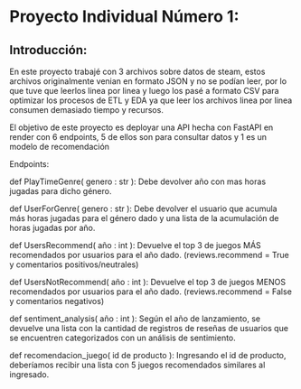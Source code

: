 # Proyecto Individual Número 1: #

## Introducción: ##

En este proyecto trabajé con 3 archivos sobre datos de steam, estos archivos originalmente venian en formato JSON y no se podían leer, por lo que tuve que leerlos linea por linea y luego los pasé a formato CSV para optimizar los procesos de ETL y EDA ya que leer los archivos linea por linea consumen demasiado tiempo y recursos.

El objetivo de este proyecto es deployar una API hecha con FastAPI en render con 6 endpoints, 5 de ellos son para consultar datos y 1 es un modelo de recomendación

Endpoints:

def PlayTimeGenre( genero : str ): Debe devolver año con mas horas jugadas para dicho género.

def UserForGenre( genero : str ): Debe devolver el usuario que acumula más horas jugadas para el género dado y una lista de la acumulación de horas jugadas por año.

def UsersRecommend( año : int ): Devuelve el top 3 de juegos MÁS recomendados por usuarios para el año dado. (reviews.recommend = True y comentarios positivos/neutrales)

def UsersNotRecommend( año : int ): Devuelve el top 3 de juegos MENOS recomendados por usuarios para el año dado. (reviews.recommend = False y comentarios negativos)

def sentiment_analysis( año : int ): Según el año de lanzamiento, se devuelve una lista con la cantidad de registros de reseñas de usuarios que se encuentren categorizados con un análisis de sentimiento.

def recomendacion_juego( id de producto ): Ingresando el id de producto, deberíamos recibir una lista con 5 juegos recomendados similares al ingresado.
